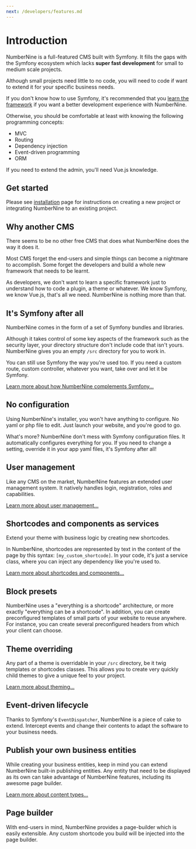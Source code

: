 ```yaml
---
next: /developers/features.md
---
```


# Introduction

NumberNine is a full-featured CMS built with Symfony.
It fills the gaps with the Symfony ecosystem which lacks **super fast development** for small to medium scale projects.

Although small projects need little to no code, you will need to code if want to extend it for your specific business needs.

If you don't know how to use Symfony, it's recommended that you [learn the framework](https://symfony.com/doc/current/index.html) if you want a better
development experience with NumberNine.

Otherwise, you should be comfortable at least with knowing the following programming concepts:
* MVC
* Routing
* Dependency injection
* Event-driven programming
* ORM

If you need to extend the admin, you'll need Vue.js knowledge.

## Get started

Please see [installation](/developers/installation.md) page for instructions on creating a new project or integrating NumberNine to an existing project.

## Why another CMS

There seems to be no other free CMS that does what NumberNine does the way it does it.

Most CMS forget the end-users and simple things can become a nightmare to accomplish.
Some forget the developers and build a whole new framework that needs to be learnt.

As developers, we don't want to learn a specific framework just to understand how to code a plugin, a theme or whatever.
We know Symfony, we know Vue.js, that's all we need. NumberNine is nothing more than that.

## It's Symfony after all

NumberNine comes in the form of a set of Symfony bundles and libraries.

Although it takes control of some key aspects of the framework such as the security layer, your directory structure
don't include code that isn't yours. NumberNine gives you an empty `/src` directory for you to work in.

You can still use Symfony the way you're used too. If you need a custom route, custom controller, whatever you want,
take over and let it be Symfony.

[Learn more about how NumberNine complements Symfony...](/developers/architecture/symfony.md)

## No configuration

Using NumberNine's installer, you won't have anything to configure.
No yaml or php file to edit. Just launch your website, and you're good to go.

What's more? NumberNine don't mess with Symfony configuration files.
It automatically configures everything for you. If you need to change a setting, override it
in your app yaml files, it's Symfony after all!

## User management

Like any CMS on the market, NumberNine features an extended user management system.
It natively handles login, registration, roles and capabilities.

[Learn more about user management...](/developers/architecture/user-management.md)

## Shortcodes and components as services

Extend your theme with business logic by creating new shortcodes.

In NumberNine, shortcodes are represented by text in the content of the page by this syntax:
`[my_custom_shortcode]`.
In your code, it's just a service class, where you can inject any dependency like you're used to.

[Learn more about shortcodes and components...](/developers/architecture/theming.md#components)

## Block presets

NumberNine uses a "everything is a shortcode" architecture, or more exactly "everything can be a shortcode".
In addition, you can create preconfigured templates of small parts of your website to reuse anywhere.
For instance, you can create several preconfigured headers from which your client can choose.

## Theme overriding

Any part of a theme is overridable in your `/src` directory, be it twig templates or shortcodes classes.
This allows you to create very quickly child themes to give a unique feel to your project.

[Learn more about theming...](/developers/architecture/theming.md)

## Event-driven lifecycle

Thanks to Symfony's `EventDispatcher`, NumberNine is a piece of cake to extend. Intercept events and change
their contents to adapt the software to your business needs.

## Publish your own business entities

While creating your business entities, keep in mind you can extend NumberNine built-in publishing entities.
Any entity that need to be displayed as its own can take advantage of NumberNine features, including
its awesome page builder.

[Learn more about content types...](/developers/architecture/content-types.md)

## Page builder

With end-users in mind, NumberNine provides a page-builder which is easily extensible.
Any custom shortcode you build will be injected into the page builder.
